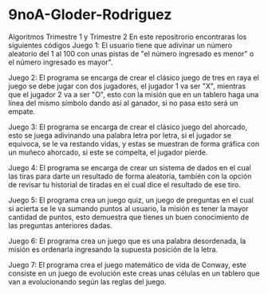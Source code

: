 # 9noA-Gloder-Rodriguez
Algoritmos Trimestre 1 y Trimestre 2
En este repositrorio encontraras los siguientes códigos
Juego 1: El usuario tiene que adivinar un número aleatorio del 1 al 100 con unas pistas de "el número ingresado es menor" o el número ingresado es mayor".

Juego 2: El programa se encarga de crear el clásico juego de tres en raya el juego se debe jugar con dos jugadores, el jugador 1 va ser "X", mientras que el jugador 2 va a ser "O", esto con la misión que en un tablero haga una línea del mismo símbolo dando así al ganador, si no pasa esto será un empate.

Juego 3: El programa se encarga de crear el clásico juego del ahorcado, esto se juega adivinando una palabra letra por letra, si el jugador se equivoca, se le va restando vidas, y estas se muestran de forma gráfica con un muñeco ahorcado, si este se compelta, el jugador pierde.

Juego 4: El programa se encarga de crear un sistema de dados en el cual las tiras para darte un resultado de forma aleatoria, también con la opción de revisar tu historial de tiradas en el cual dice el resultado de ese tiro.

Juego 5: El programa crea un juego quiz, un juego de preguntas en el cual si acierta se le va sumando puntos al usuario, la misión es tener la mayor cantidad de puntos, esto demuestra que tienes un buen conocimiento de las preguntas anteriores dadas.

Juego 6: El programa crea un juego que es una palabra desordenada, la misión es ordenarla ingresando la supuesta posición de la letra.

Juego 7: El programa crea el juego matemático de vida de Conway, este consiste en un juego de evolución este creas unas células en un tablero que van a evolucionando según las reglas del juego.
